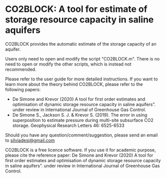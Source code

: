 # CO2BLOCK: A tool for estimate of storage resource capacity in saline aquifers

CO2BLOCK provides the automatic estimate of the storage capacity of an aquifer. 

Users only need to open and modify the script "CO2BLOCK.m". There is no need to open or modify the other scripts, which is instead not recommended.

Please refer to the user guide for more detailed instructions. 
If you want to learn more about the theory behind CO2BLOCK, please refer to the following papers:
- De Simone and Krevor (2020) A tool for first order estimates and optimisation of dynamic storage resource capacity in saline aquifers”. under review in International Journal of Greenhouse Gas Control.
- De Simone S., Jackson S. J. & Krevor S. (2019). The error in using superposition to estimate pressure during multi-site subsurface CO2 storage. Geophysical Research Letters 46: 6525-6533 

Should you have any question/comment/suggestion, please send an email to silviadesi@gmail.com

CO2BLOCK is a free licence software.
If you use it for academic purpose, please cite the reference paper:
De Simone and Krevor (2020) A tool for first order estimates and optimisation of dynamic storage resource capacity in saline aquifers”. under review in International Journal of Greenhouse Gas Control.

